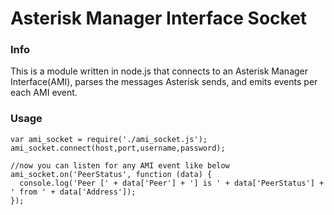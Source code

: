 # Asterisk Manager Interface Socket

### Info
This is a module written in node.js that connects to an Asterisk Manager Interface(AMI), parses the messages Asterisk sends, and emits events per each AMI event.

### Usage

```
var ami_socket = require('./ami_socket.js');
ami_socket.connect(host,port,username,password);

//now you can listen for any AMI event like below
ami_socket.on('PeerStatus', function (data) {
  console.log('Peer [' + data['Peer'] + '] is ' + data['PeerStatus'] + ' from ' + data['Address']);
});
```
